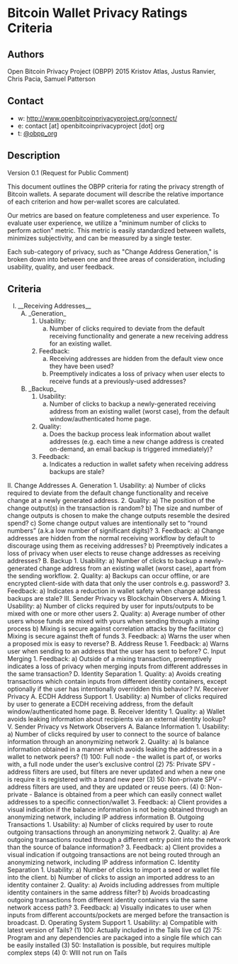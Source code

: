 Bitcoin Wallet Privacy Ratings Criteria
=======================================

## Authors

Open Bitcoin Privacy Project (OBPP) 2015
Kristov Atlas, Justus Ranvier, Chris Pacia, Samuel Patterson

## Contact

* w: http://www.openbitcoinprivacyproject.org/connect/
* e: contact [at] openbitcoinprivacyproject [dot] org
* t: [@obpp_org](https://twitter.com/obpp_org)

## Description

Version 0.1 (Request for Public Comment)

This document outlines the OBPP criteria for rating the privacy strength of Bitcoin wallets. A separate document will describe the relative importance of each criterion and how per-wallet scores are calculated. 

Our metrics are based on feature completeness and user experience. To evaluate user experience, we utilize a "minimum number of clicks to perform action" metric. This metric is easily standardized between wallets, minimizes subjectivity, and can be measured by a single tester.

Each sub-category of privacy, such as "Change Address Generation," is broken down into between one and three areas of consideration, including usability, quality, and user feedback.

## Criteria

<ol type="I">
	<li>__Receiving Addresses__
		<ol type="A">
			<li>_Generation_
				<ol type="1">
					<li>Usability:
						<ol type="a">
							<li>Number of clicks required to deviate from the default receiving functionality and generate a new receiving address for an existing wallet.</li>
						</ol>
					</li>
					<li>Feedback:
						<ol type="a">
							<li>Receiving addresses are hidden from the default view once they have been used?</li>
							<li>Preemptively indicates a loss of privacy when user elects to receive funds at a previously-used addresses?</li>
						</ol>
					</li>
				</ol>
			</li>
			<li>_Backup_
				<ol type="1">
					<li>Usability:
						<ol type="a">
							<li>Number of clicks to backup a newly-generated receiving address from an existing wallet (worst case), from the default window/authenticated home page.</li>
						</ol>
					</li>
					<li>Quality:
						<ol type="a">
							<li>Does the backup process leak information about wallet addresses (e.g. each time a new change address is created on-demand, an email backup is triggered immediately)?</li>
						</ol>
					</li>
					<li>Feedback:
						<ol type="a">
							<li>Indicates a reduction in wallet safety when receiving address backups are stale?</li>
						</ol>
					</li>
				</ol>
			</li>
		</ol>
	</li>
</ol>




II. Change Addresses
  A. Generation
    1. Usability:
      a) Number of clicks required to deviate from the default change functionality and receive change at a newly generated address.
    2. Quality:
      a) The position of the change output(s) in the transaction is random?
      b) The size and number of change outputs is chosen to make the change outputs resemble the desired spend?
      c) Some change output values are intentionally set to “round numbers” (a.k.a low number of significant digits)?
    3. Feedback:
      a) Change addresses are hidden from the normal receiving workflow by default to discourage using them as receiving addresses?
      b) Preemptively indicates a loss of privacy when user elects to reuse change addresses as receiving addresses?
  B. Backup
    1. Usability:
	  a) Number of clicks to backup a newly-generated change address from an existing wallet (worst case), apart from the sending workflow.
    2. Quality:
      a) Backups can occur offline, or are encrypted client-side with data that only the user controls e.g. password?
    3. Feedback:
      a) Indicates a reduction in wallet safety when change address backups are stale?
III. Sender Privacy vs Blockchain Observers
  A. Mixing
    1. Usability:
      a) Number of clicks required by user for inputs/outputs to be mixed with one or more other users
    2. Quality:
      a) Average number of other users whose funds are mixed with yours when sending through a mixing process
      b) Mixing is secure against correlation attacks by the facilitator
      c) Mixing is secure against theft of funds
    3. Feedback:
	  a) Warns the user when a proposed mix is easy to reverse?
  B. Address Reuse 
    1. Feedback:
	  a) Warns user when sending to an address that the user has sent to before?
  C. Input Merging 
    1. Feedback:
	  a) Outside of a mixing transaction, preemptively indicates a loss of privacy when merging inputs from different addresses in the same transaction?
  D. Identity Separation
    1. Quality:
      a) Avoids creating transactions which contain inputs from different identity containers, except optionally if the user has intentionally overridden this behavior?
IV. Receiver Privacy
  A. ECDH Address Support
    1. Usability:
	  a) Number of clicks required by user to generate a ECDH receiving address, from the default window/authenticated home page.
  B. Receiver Identity 
    1. Quality:
	  a) Wallet avoids leaking information about recipients via an external identity lookup?
V. Sender Privacy vs Network Observers
  A. Balance Information 
    1. Usability:
      a) Number of clicks required by user to connect to the source of balance information through an anonymizing network
    2. Quality:
	  a) Is balance information obtained in a manner which avoids leaking the addresses in a wallet to network peers?
        (1) 100: Full node - the wallet is part of, or works with, a full node under the user’s exclusive control
        (2) 75: Private SPV - address filters are used, but filters are never updated and when a new one is require it is registered with a brand new peer
        (3) 50: Non-private SPV - address filters are used, and they are updated or reuse peers.
        (4) 0: Non-private - Balance is obtained from a peer which can easily connect wallet addresses to a specific connection/wallet
    3. Feedback:
      a) Client provides a visual indication if the balance information is not being obtained through an anonymizing network, including IP address information
  B. Outgoing Transactions 
    1. Usability:
      a) Number of clicks required by user to route outgoing transactions through an anonymizing network
    2. Quality:
      a) Are outgoing transactions routed through a different entry point into the network than the source of balance information?
    3. Feedback:
      a) Client provides a visual indication if outgoing transactions are not being routed through an anonymizing network, including IP address information
  C. Identity Separation 
    1. Usability:
      a) Number of clicks to import a seed or wallet file into the client.
      b) Number of clicks to assign an imported address to an identity container
    2. Quality:
      a) Avoids including addresses from multiple identity containers in the same address filter?
      b) Avoids broadcasting outgoing transactions from different identity containers via the same network access path?
    3. Feedback:
      a) Visually indicates to user when inputs from different accounts/pockets are merged before the transaction is broadcast.
  D. Operating System Support 
    1. Usability:
      a) Compatible with latest version of Tails?
        (1) 100: Actually included in the Tails live cd
        (2) 75: Program and any dependencies are packaged into a single file which can be easily installed
        (3) 50: Installation is possible, but requires multiple complex steps
        (4) 0: WIll not run on Tails
